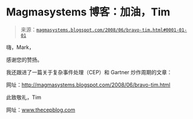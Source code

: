 <!--yml

分类：未分类

日期：2024-05-18 05:01:53

-->

# Magmasystems 博客：加油，Tim

> 来源：[`magmasystems.blogspot.com/2008/06/bravo-tim.html#0001-01-01`](http://magmasystems.blogspot.com/2008/06/bravo-tim.html#0001-01-01)

嗨，Mark，

感谢您的赞扬。

我还跟进了一篇关于复杂事件处理（CEP）和 Gartner 炒作周期的文章：

网址：http://magmasystems.blogspot.com/2008/06/bravo-tim.html

此致敬礼，Tim

网址：www.thecepblog.com
